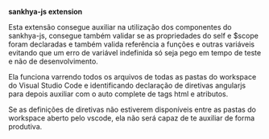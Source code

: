 **sankhya-js extension**

Esta extensão consegue auxiliar na utilização dos componentes do sankhya-js, consegue também validar se as propriedades do self e $scope foram declaradas e também valida referência a funções e outras variáveis evitando que um erro de variável indefinida só seja pego em tempo de teste e não de desenvolvimento.

Ela funciona varrendo todos os arquivos de todas as pastas do workspace do Visual Studio Code e identificando declaração de diretivas angularjs para depois auxiliar com o auto complete de tags html e atributos.

Se as definições de diretivas não estiverem disponíveis entre as pastas do workspace aberto pelo vscode, ela não será capaz de te auxiliar de forma produtiva.
